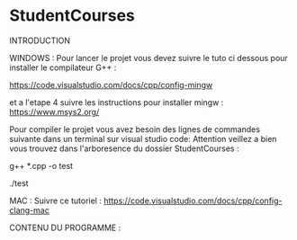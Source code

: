 # StudentCourses

INTRODUCTION

WINDOWS :
Pour lancer le projet vous devez suivre le tuto ci dessous pour installer le compilateur G++ :

https://code.visualstudio.com/docs/cpp/config-mingw

et a l'etape 4 suivre les instructions pour installer mingw : https://www.msys2.org/

Pour compiler le projet vous avez besoin des lignes de commandes suivante dans un terminal sur visual studio code: Attention veillez a bien vous trouvez dans l'arboresence du dossier StudentCourses :

g++ *.cpp -o test

./test

MAC : Suivre ce tutoriel :
https://code.visualstudio.com/docs/cpp/config-clang-mac

CONTENU DU PROGRAMME :
